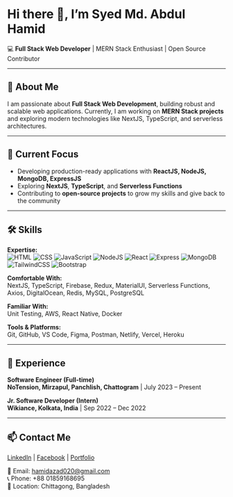 # Hi there 👋, I’m Syed Md. Abdul Hamid

💻 **Full Stack Web Developer** | MERN Stack Enthusiast | Open Source Contributor  

---

## 👀 About Me
I am passionate about **Full Stack Web Development**, building robust and scalable web applications. Currently, I am working on **MERN Stack projects** and exploring modern technologies like NextJS, TypeScript, and serverless architectures.  

---

## 🌱 Current Focus
- Developing production-ready applications with **ReactJS, NodeJS, MongoDB, ExpressJS**  
- Exploring **NextJS**, **TypeScript**, and **Serverless Functions**  
- Contributing to **open-source projects** to grow my skills and give back to the community  

---

## 🛠️ Skills

**Expertise:**  
![HTML](https://img.shields.io/badge/HTML5-E34F26?style=flat-square&logo=html5&logoColor=white)
![CSS](https://img.shields.io/badge/CSS3-1572B6?style=flat-square&logo=css3&logoColor=white)
![JavaScript](https://img.shields.io/badge/JavaScript-F7DF1E?style=flat-square&logo=javascript&logoColor=black)
![NodeJS](https://img.shields.io/badge/Node.js-339933?style=flat-square&logo=node.js&logoColor=white)
![React](https://img.shields.io/badge/React-61DAFB?style=flat-square&logo=react&logoColor=black)
![Express](https://img.shields.io/badge/Express-000000?style=flat-square&logo=express&logoColor=white)
![MongoDB](https://img.shields.io/badge/MongoDB-47A248?style=flat-square&logo=mongodb&logoColor=white)
![TailwindCSS](https://img.shields.io/badge/TailwindCSS-06B6D4?style=flat-square&logo=tailwind-css&logoColor=white)
![Bootstrap](https://img.shields.io/badge/Bootstrap-7952B3?style=flat-square&logo=bootstrap&logoColor=white)

**Comfortable With:**  
NextJS, TypeScript, Firebase, Redux, MaterialUI, Serverless Functions, Axios, DigitalOcean, Redis, MySQL, PostgreSQL  

**Familiar With:**  
Unit Testing, AWS, React Native, Docker  

**Tools & Platforms:**  
Git, GitHub, VS Code, Figma, Postman, Netlify, Vercel, Heroku  

---

## 💼 Experience

**Software Engineer (Full-time)**  
**NoTension, Mirzapul, Panchlish, Chattogram** | July 2023 – Present  

**Jr. Software Developer (Intern)**  
**Wikiance, Kolkata, India** | Sep 2022 – Dec 2022  

---

## 📫 Contact Me
[LinkedIn](https://www.linkedin.com/in/hamid8695/) | [Facebook](https://www.facebook.com/syedmdabdulhamidazad) | [Portfolio](https://syed-md-abdul-hamid.vercel.app/) 

📧 Email: hamidazad020@gmail.com  
📞 Phone: +88 01859168695  
📍 Location: Chittagong, Bangladesh  



